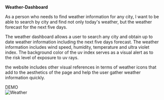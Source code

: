 **Weather-Dashboard**<br>

As a person who needs to find weather information for any city, I want to be able to search by city and find not only today's weather, but the weather forecast for the next five days.

The weather dashboard allows a user to search any city and obtain up to date weather information including the next five days forecast. The weather information includes wind speed, humidity, temperature and ultra violet index. The background color of the uv index serves as a visual alert as to the risk level of exposure to uv rays.

the website includes other visual references in terms of weather icons that add to the aesthetics of the page and help the user gather weather information quickly.


DEMO<br>
![Weather](https://user-images.githubusercontent.com/68473729/96623472-6e242d80-12d9-11eb-84cb-a7ce10ebc405.gif)


